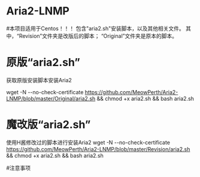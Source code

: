 # Aria2-LNMP
#本项目适用于Centos！！！
包含"aria2.sh"安装脚本，以及其他相关文件。
其中，“Revision”文件夹是改版后的脚本；
“Original”文件夹是原本的脚本。


# 原版“aria2.sh”

获取原版安装脚本安装Aria2

  wget -N --no-check-certificate https://github.com/MeowPerth/Aria2-LNMP/blob/master/Original/aria2.sh && chmod +x aria2.sh && bash aria2.sh


# 魔改版“aria2.sh”

使用H酱修改过的脚本进行安装Aria2
  wget -N --no-check-certificate https://github.com/MeowPerth/Aria2-LNMP/blob/master/Revision/aria2.sh && chmod +x aria2.sh && bash aria2.sh


#注意事项